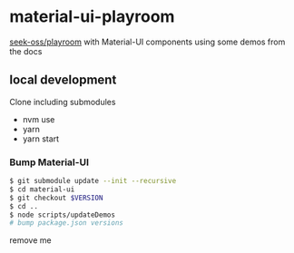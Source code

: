 # material-ui-playroom
[seek-oss/playroom](https://github.com/seek-oss/playroom) with Material-UI components using some demos from the docs

## local development
Clone including submodules
- nvm use
- yarn
- yarn start

### Bump Material-UI

```bash
$ git submodule update --init --recursive
$ cd material-ui
$ git checkout $VERSION
$ cd ..
$ node scripts/updateDemos
# bump package.json versions
```
remove me